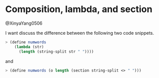 # Composition, lambda, and section
@XinyaYang0506

I want discuss the difference between the following two code snippets. 
```scheme
> (define numwords
    (lambda (str)
      (length (string-split str " "))))
```
and
```scheme
> (define numwords (o length (section string-split <> " ")))
```